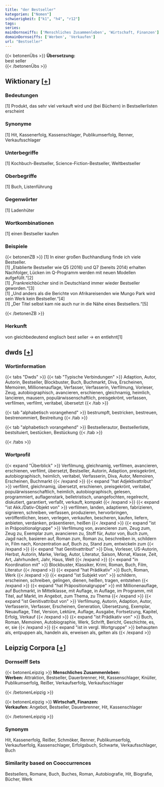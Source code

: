 ```yaml
---
title: "der Bestseller"
kategorien: ["Nomen"]
schwierigkeit: ["k1", "h4", "r12"]
tags:
series:
mainDornseiffs: ['Menschliches Zusammenleben', 'Wirtschaft, Finanzen']
domainDornseiffs: ['Werben', 'Verkaufen']
url: "Bestseller"
---
```


{{< betonenÜbs >}}
**Übersetzung:**  
best seller  
{{< /betonenÜbs >}}

## Wiktionary [[+](https://de.wiktionary.org/wiki/Bestseller)]

### Bedeutungen
[1] Produkt, das sehr viel verkauft wird und (bei Büchern) in Bestsellerlisten erscheint  

### Synonyme
[1] Hit, Kassenerfolg, Kassenschlager, Publikumserfolg, Renner, Verkaufsschlager  

### Unterbegriffe
[1] Kochbuch-Bestseller, Science-Fiction-Bestseller, Weltbestseller  

### Oberbegriffe
[1] Buch, Listenführung  

### Gegenwörter
[1] Ladenhüter  

### Wortkombinationen
[1] einen Bestseller kaufen  

### Beispiele
{{< betonenZB >}}
[1] In einer großen Buchhandlung finde ich viele Bestseller.  
[1] „Etablierte Bestseller wie Q5 (2016) und Q7 (bereits 2014) erhalten Nachfolger, Lücken im Q-Programm werden mit neuen Modellen aufgefüllt.“[2]  
[1] „Frankreichbücher sind in Deutschland immer wieder Bestseller geworden.“[3]  
[1] „Und anders als die Berichte von Afrikareisenden wie Mungo Park wird sein Werk kein Bestseller.“[4]  
[1] „Der Titel selbst kam nie auch nur in die Nähe eines Bestsellers.“[5]  

{{< /betonenZB >}}
### Herkunft
von gleichbedeutend englisch best seller → en entlehnt[1]  



## dwds [[+](https://www.dwds.de/wb/Bestseller)]

### Wortinformation
{{< tabs "Dwds" >}}
{{< tab "Typische Verbindungen" >}}
Adaption, Autor, Autorin, Bestseller, Blockbuster, Buch, Buchmarkt, Diva, Erscheinen, Memoiren, Millionenauflage, Verfasser, Verfasserin, Verfilmung, Vorleser, Zeug, autobiographisch, avancieren, erschienen, gleichnamig, heimlich, lancieren, mausern, populärwissenschaftlich, preisgekrönt, verfassen, verfilmen, verfilmt, veritabel, übersetzt
{{< /tab >}}

{{< tab "alphabetisch vorangehend" >}}
bestrumpft, bestricken, bestreuen, bestrenommiert, Bestreitung
{{< /tab >}}

{{< tab "alphabetisch vorangehend" >}}
Bestsellerautor, Bestsellerliste, bestsituiert, bestücken, Bestückung
{{< /tab >}}

{{< /tabs >}}

### Wortprofil
{{< expand "Überblick" >}} Verfilmung, gleichnamig, verfilmen, avancieren, erschienen, verfilmt, übersetzt, Bestseller, Autorin, Adaption, preisgekrönt, autobiographisch, heimlich, veritabel, Verfasserin, Diva, Autor, Memoiren, Erscheinen, Buchmarkt {{< /expand >}}
{{< expand "hat Adjektivattribut" >}} verfilmt, gleichnamig, übersetzt, erschienen, preisgekrönt, veritabel, populärwissenschaftlich, heimlich, autobiographisch, gelesen, programmiert, auflagenstark, belletristisch, unangefochten, regelrecht, diskutiert, garantiert, verfaßt, verkauft, kompakt {{< /expand >}}
{{< expand "ist Akk./Dativ-Objekt von" >}} verfilmen, landen, adaptieren, fabrizieren, signieren, schreiben, verfassen, produzieren, hervorbringen, veröffentlichen, lesen, verlegen, verkaufen, bescheren, kaufen, liefern, anbieten, verdanken, präsentieren, heißen {{< /expand >}}
{{< expand "ist in Präpositionalgruppe" >}} Verfilmung von, avancieren zum, Zeug zum, Zeug zu, Exemplar zum, avancieren zu, Stoff für, Autor von, Buch zum, Jagd nach, basieren auf, Roman zum, Roman zu, beschreiben in, schildern in, Film nach, Konzentration auf, Buch zu, Stand zum, entwickeln zum {{< /expand >}}
{{< expand "hat Genitivattribut" >}} Diva, Vorleser, US-Autorin, Herbst, Autorin, Marke, Verlag, Autor, Literatur, Saison, Monat, Klasse, Zeit, Art, Jahrhundert, Jahr, Haus, Welt {{< /expand >}}
{{< expand "in Koordination mit" >}} Blockbuster, Klassiker, Krimi, Roman, Buch, Film, Literatur {{< /expand >}}
{{< expand "hat Prädikativ" >}} Buch, Roman, Werk {{< /expand >}}
{{< expand "ist Subjekt von" >}} schildern, erscheinen, schreiben, gelingen, dienen, heißen, tragen, entstehen {{< /expand >}}
{{< expand "hat Präpositionalgruppe" >}} mit Millionenauflage, auf Buchmarkt, in Mittelklasse, mit Auflage, in Auflage, im Programm, mit Titel, auf Markt, im Angebot, zum Thema, zu Thema {{< /expand >}}
{{< expand "ist Genitivattribut von" >}} Verfilmung, Autorin, Adaption, Autor, Verfasserin, Verfasser, Erscheinen, Generation, Übersetzung, Exemplar, Neuauflage, Titel, Version, Lektüre, Auflage, Ausgabe, Fortsetzung, Kapitel, Erfolg, Verkauf {{< /expand >}}
{{< expand "ist Prädikativ von" >}} Buch, Roman, Memoiren, Autobiographie, Werk, Schrift, Bericht, Geschichte, es, er, sie {{< /expand >}}
{{< expand "ist in vergl. Wortgruppe" >}} behaupten als, entpuppen als, handeln als, erweisen als, gelten als {{< /expand >}}

## Leipzig Corpora [[+](https://corpora.uni-leipzig.de/en/res?word=Bestseller&corpusId=deu_newscrawl-public_2018)]

### Dornseiff Sets
{{< betonenLeipzig >}}
**Menschliches Zusammenleben:**  
**Werben:** Attraktion, Bestseller, Dauerbrenner, Hit, Kassenschlager, Knüller, Publikumserfolg, Reißer, Verkaufserfolg, Verkaufsschlager  

{{< /betonenLeipzig >}}


{{< betonenLeipzig >}}
**Wirtschaft, Finanzen:**  
**Verkaufen:** Angebot, Bestseller, Dauerbrenner, Hit, Kassenschlager  

{{< /betonenLeipzig >}}

### Synonym
Hit, Kassenerfolg, Reißer, Schmöker, Renner, Publikumserfolg, Verkaufserfolg, Kassenschlager, Erfolgsbuch, Schwarte, Verkaufsschlager, Buch


### Similarity based on Cooccurrences
Bestsellers, Romane, Buch, Buches, Roman, Autobiografie, Hit, Biografie, Bücher, Werk

